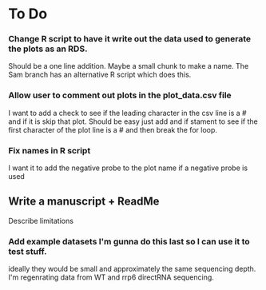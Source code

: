 # To Do

### Change R script to have it write out the data used to generate the plots as an RDS. 
Should be a one line addition. Maybe a small chunk to make a name. The Sam branch has an alternative R script which does this.

### Allow user to comment out plots in the plot_data.csv file
I want to add a check to see if the leading character in the csv line is a # and if it is skip that plot. Should be easy just add and if stament to see if the first character of the plot line is a # and then break the for loop.

### Fix names in R script
I want it to add the negative probe to the plot name if a negative probe is used

## Write a manuscript + ReadMe

Describe limitations

### Add example datasets I'm gunna do this last so I can use it to test stuff.

ideally they would be small and approximately the same sequencing depth.
I'm regenrating data from WT and rrp6 directRNA sequencing. 
